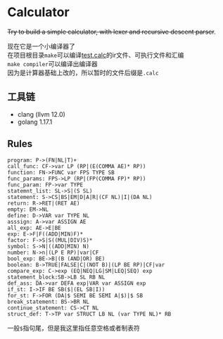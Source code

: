 # Calculator
~~Try to build a simple calculator, with lexer and recursive descent parser~~.

现在它是一个小编译器了  
在项目根目录`make`可以编译[test.calc](cmd/test.calc)的ir文件、可执行文件和汇编  
`make compiler`可以编译出编译器  
因为是计算器基础上改的，所以暂时的文件后缀是`.calc`  

## 工具链
- clang (llvm 12.0)
- golang 1.17.1
## Rules
```
program: P->(FN|NL|T)+
call_func: CF->var LP (RP|(E(COMMA AE)* RP))
function: FN->FUNC var FPS TYPE SB
func_params: FPS->LP (RP|(FP(COMMA FP)* RP))
func_param: FP->var TYPE
statemnt_list: SL->S|(S SL)
statement: S->CS|BS|EM|D|A|R|(CF NL)|I|(DA NL)
return: R->RET|(RET AE)
empty: EM->NL
define: D->VAR var TYPE NL
asssign: A->var ASSIGN AE
all_exp: AE->E|BE
exp: E->F|F((ADD|MIN)F)*
factor: F->S|S((MUL|DIV)S)*
symbol: S->N|((ADD|MIN) N)
number: N->n|(LP E RP)|var|CF
bool_exp: BE->B|(B (AND|OR) BE)
boolean: B->TRUE|FALSE|C|(NOT B)|(LP BE RP)|CF|var
compare_exp: C->exp (EQ|NEQ|LG|SM|LEQ|SEQ) exp
statement_block:SB->LB SL RB NL
def_ass: DA->var DEFA exp|VAR var ASSIGN exp
if_st: I->IF BE SB($|(EL SB|I))
for_st: F->FOR (DA|$ SEMI BE SEMI A|$)|$ SB
break_statement: BS->BR NL
continue_statement: CS->CT NL
struct_def: T->TP var STRUCT LB NL (var TYPE NL)* RB
```
一般`$`指句尾，但是我这里指任意空格或者制表符
